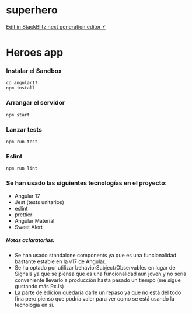 # superhero

[Edit in StackBlitz next generation editor ⚡️](https://stackblitz.com/~/github.com/josegarciamanez/superhero)

# Heroes app

### Instalar el Sandbox

```
cd angular17
npm install
```

### Arrangar el servidor

```
npm start
```

### Lanzar tests

```
npm run test
```

### Eslint

```
npm run lint
```

### Se han usado las siguientes tecnologías en el proyecto:

- Angular 17
- Jest (tests unitarios)
- eslint
- prettier
- Angular Material
- Sweet Alert

##### Notas aclaratorias:
- Se han usado standalone components ya que es una funcionalidad bastante estable en la v17 de Angular.
- Se ha optado por utilizar behaviorSubject/Observables en lugar de Signals ya que se piensa que es una funcionalidad aun joven y no sería conveniente llevarlo a producción hasta pasado un tiempo (me sigue gustando más RxJs)
- La parte de edición quedaría darle un repaso ya que no está del todo fina pero pienso que podría valer para ver como se está usando la tecnología en sí.